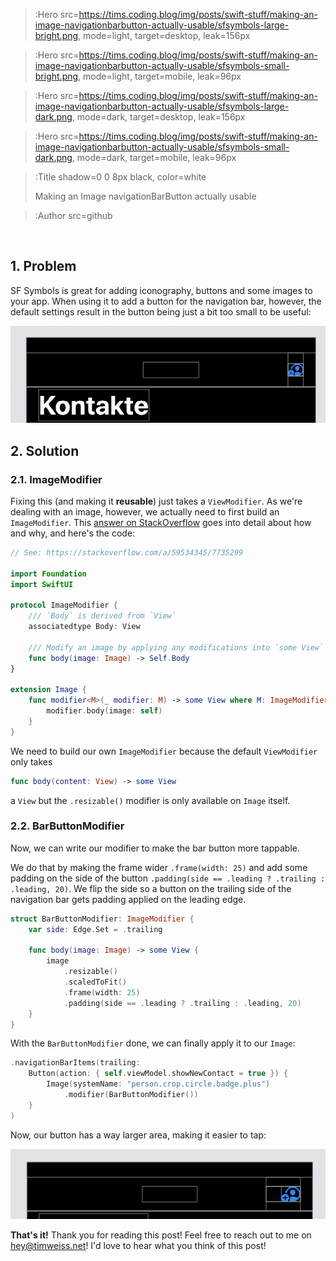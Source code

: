 > :Hero src=https://tims.coding.blog/img/posts/swift-stuff/making-an-image-navigationbarbutton-actually-usable/sfsymbols-large-bright.png,
>       mode=light,
>       target=desktop,
>       leak=156px

> :Hero src=https://tims.coding.blog/img/posts/swift-stuff/making-an-image-navigationbarbutton-actually-usable/sfsymbols-small-bright.png,
>       mode=light,
>       target=mobile,
>       leak=96px

> :Hero src=https://tims.coding.blog/img/posts/swift-stuff/making-an-image-navigationbarbutton-actually-usable/sfsymbols-large-dark.png,
>       mode=dark,
>       target=desktop,
>       leak=156px

> :Hero src=https://tims.coding.blog/img/posts/swift-stuff/making-an-image-navigationbarbutton-actually-usable/sfsymbols-small-dark.png,
>       mode=dark,
>       target=mobile,
>       leak=96px

> :Title shadow=0 0 8px black, color=white
>
> Making an Image navigationBarButton actually usable

> :Author src=github

<br>

## 1. Problem
SF Symbols is great for adding iconography, buttons and some images to your app. When using it to add a button for the navigation bar, however, the default settings result in the button being just a bit too small to be useful:

![Problem: Tappable area of button is too small](/img/posts/swift-stuff/making-an-image-navigationbarbutton-actually-usable/not-good.png)


## 2. Solution

### 2.1. ImageModifier
Fixing this (and making it **reusable**) just takes a `ViewModifier`. As we're dealing with an image, however, we actually need to first build an `ImageModifier`. This [answer on StackOverflow](https://stackoverflow.com/a/59534345/7735299) goes into detail about how and why, and here's the code:

```swift | ImageModifier.swift
// See: https://stackoverflow.com/a/59534345/7735299

import Foundation
import SwiftUI

protocol ImageModifier {
    /// `Body` is derived from `View`
    associatedtype Body: View

    /// Modify an image by applying any modifications into `some View`
    func body(image: Image) -> Self.Body
}

extension Image {
    func modifier<M>(_ modifier: M) -> some View where M: ImageModifier {
        modifier.body(image: self)
    }
}

```

We need to build our own `ImageModifier` because the default `ViewModifier` only takes 
``` swift
func body(content: View) -> some View
```
a `View` but the `.resizable()` modifier is only available on `Image` itself.

### 2.2. BarButtonModifier
Now, we can write our modifier to make the bar button more tappable.

We do that by making the frame wider `.frame(width: 25)` and add some padding on the side of the button `.padding(side == .leading ? .trailing : .leading, 20)`. We flip the side so a button on the trailing side of the navigation bar gets padding applied on the leading edge.

```swift | BarButtonModifier.swift
struct BarButtonModifier: ImageModifier {
    var side: Edge.Set = .trailing
    
    func body(image: Image) -> some View {
        image
            .resizable()
            .scaledToFit()
            .frame(width: 25)
            .padding(side == .leading ? .trailing : .leading, 20)
    }
}
```

With the `BarButtonModifier` done, we can finally apply it to our `Image`:

```swift
.navigationBarItems(trailing:
    Button(action: { self.viewModel.showNewContact = true }) {
        Image(systemName: "person.crop.circle.badge.plus")
            .modifier(BarButtonModifier())
    }
)
```

Now, our button has a way larger area, making it easier to tap:

![Solution: Button with bigger footprint](/img/posts/swift-stuff/making-an-image-navigationbarbutton-actually-usable/better.png)


**That's it!** Thank you for reading this post! Feel free to reach out to me on [hey@timweiss.net](mailto:hey@timweiss.net?subject=Contact%20List%20in%20SwiftUI)! I'd love to hear what you think of this post!